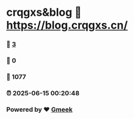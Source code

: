 # crqgxs&blog :link: https://blog.crqgxs.cn/ 
### :page_facing_up: [3](https://blog.crqgxs.cn//tag.html) 
### :speech_balloon: 0 
### :hibiscus: 1077 
### :alarm_clock: 2025-06-15 00:20:48 
### Powered by :heart: [Gmeek](https://github.com/Meekdai/Gmeek)
